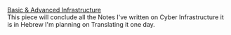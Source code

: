 [Basic & Advanced Infrastructure ](https://docs.google.com/document/d/19jlApV6CnLLvMz9zttvFjGPyB2h-xaYmZVQVlqYFaTw)                                        
This piece will conclude all the Notes I've written on Cyber Infrastructure it is in Hebrew I'm planning on Translating it one day. 